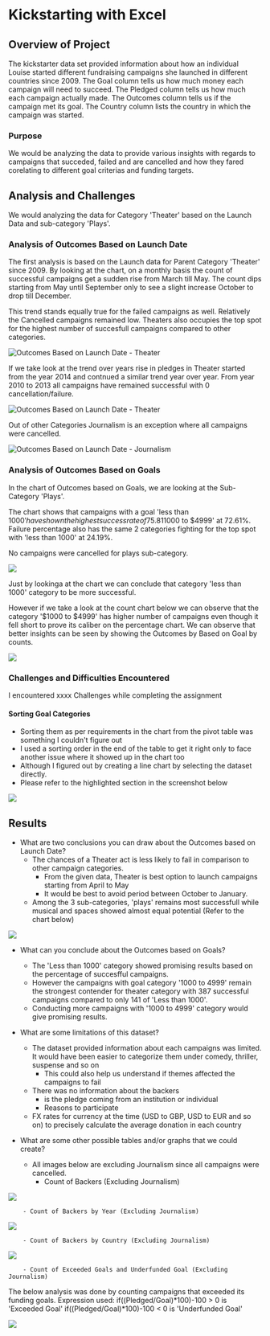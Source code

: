 # Kickstarting with Excel

## Overview of Project
The kickstarter data set provided information about how an individual Louise started different fundraising campaigns she launched in different countries since 2009. 
The Goal column tells us how much money each campaign will need to succeed.
The Pledged column tells us how much each campaign actually made.
The Outcomes column tells us if the campaign met its goal.
The Country column lists the country in which the campaign was started.

### Purpose
We would be analyzing the data to provide various insights with regards to campaigns that succeded, failed and are cancelled and how they fared corelating to different goal criterias and funding targets.

## Analysis and Challenges
We would analyzing the data for Category 'Theater' based on the Launch Data and sub-category 'Plays'.

### Analysis of Outcomes Based on Launch Date
The first analysis is based on the Launch data for Parent Category 'Theater' since 2009.
By looking at the chart, on a monthly basis the count of successful campaigns get a sudden rise from March till May. 
The count dips starting from May until September only to see a slight increase October to drop till December. 

This trend stands equally true for the failed campaigns as well. Relatively the Cancelled campaigns remained low. Theaters also occupies the top spot for the highest number of succesfull campaigns compared to other categories.

![Outcomes Based on Launch Date - Theater](https://github.com/c3crocks/kickstarter/blob/main/Resources/Theater_Outcomes_vs_Launch.png)

If we take look at the trend over years rise in pledges in Theater started from the year 2014 and contnued a similar trend year over year. 
From year 2010 to 2013 all campaigns have remained successful with 0 cancellation/failure. 

![Outcomes Based on Launch Date - Theater](https://github.com/c3crocks/kickstarter/blob/main/Additional_Images/Thetres_Outcome_LaunchDate.png)

Out of other Categories Journalism is an exception where all campaigns were cancelled. 

![Outcomes Based on Launch Date - Journalism](https://github.com/c3crocks/kickstarter/blob/main/Additional_Images/Journalism_Outcome_LaunchData.png)

### Analysis of Outcomes Based on Goals
In the chart of Outcomes based on Goals, we are looking at the Sub-Category 'Plays'.

The chart shows that campaigns with a goal 'less than $1000' have shown the highest success rate of 75.81% trailing by goal category '$1000 to $4999' at 72.61%.
Failure percentage also has the same 2 categories fighting for the top spot with 'less than 1000' at 24.19%.

No campaigns were cancelled for plays sub-category. 

![](https://github.com/c3crocks/kickstarter/blob/main/Resources/Outcomes_vs_Goals.png?raw=true)

Just by lookinga at the chart we can conclude that category 'less than 1000' category to be more successful. 

However if we take a look at the count chart below we can observe that the category '$1000 to $4999' has higher number of campaigns even though it fell short to prove its caliber on the percentage chart. 
We can observe that better insights can be seen by showing the Outcomes by Based on Goal by counts. 

![](https://github.com/c3crocks/kickstarter/blob/main/Additional_Images/PlayCount.png)

### Challenges and Difficulties Encountered
I encountered xxxx Challenges while completing the assignment
#### Sorting Goal Categories 
- Sorting them as per requirements in the chart from the pivot table was something I couldn't figure out
- I used a sorting order in the end of the table to get it right only to face another issue where it showed up in the chart too
- Although I figured out by creating a line chart by selecting the dataset directly.
- Please refer to the highlighted section in the screenshot below

![](https://github.com/c3crocks/kickstarter/blob/main/Additional_Images/Outcomes_vs_Goal_Sorting.png)

## Results

- What are two conclusions you can draw about the Outcomes based on Launch Date?
	- The chances of a Theater act is less likely to fail in comparison to other campaign categories. 
		- From the given data, Theater is best option to launch campaigns starting from April to May
		- It would be best to avoid period between October to January. 
	- Among the 3 sub-categories, 'plays' remains most successfull while musical and spaces showed almost equal potential (Refer to the chart below)

![](https://github.com/c3crocks/kickstarter/blob/main/Additional_Images/Sub-Category_Outcome_LaunchDate.png) 

- What can you conclude about the Outcomes based on Goals?
	- The 'Less than 1000' category showed promising results based on the percentage of succesfful campaigns.
	- However the campaigns with goal category '1000 to 4999' remain the strongest contender for theater category with 387 successful campaigns compared to only 141 of 'Less than 1000'. 
	- Conducting more campaigns with '1000 to 4999' category would give promising results. 
	
- What are some limitations of this dataset?
	- The dataset provided information about each campaigns was limited. It would have been easier to categorize them under comedy, thriller, suspense and so on
		- This could also help us understand if themes affected the campaigns to fail
	- There was no information about the backers
		- is the pledge coming from an institution or individual
		- Reasons to participate
	- FX rates for currency at the time (USD to GBP, USD to EUR and so on) to precisely calculate the average donation in each country

- What are some other possible tables and/or graphs that we could create?

	- All images below are excluding Journalism since all campaigns were cancelled.
		- Count of Backers (Excluding Journalism)

![](https://github.com/c3crocks/kickstarter-analysis1/blob/main/Additional_Images/CountofBackers.png)

		- Count of Backers by Year (Excluding Journalism)

![](https://github.com/c3crocks/kickstarter-analysis1/blob/main/Additional_Images/CountofBackersOverTime.png)

		- Count of Backers by Country (Excluding Journalism)

![](https://github.com/c3crocks/kickstarter-analysis1/blob/main/Additional_Images/CountofBackersbycountry.png)

		- Count of Exceeded Goals and Underfunded Goal (Excluding Journalism)

The below analysis was done by counting campaigns that exceeded its funding goals. 
Expression used: 
if((Pledged/Goal)*100)-100 > 0 is 'Exceeded Goal'
if((Pledged/Goal)*100)-100 < 0 is 'Underfunded Goal'

![](https://github.com/c3crocks/kickstarter-analysis1/blob/main/Additional_Images/GoalsPie.png)



